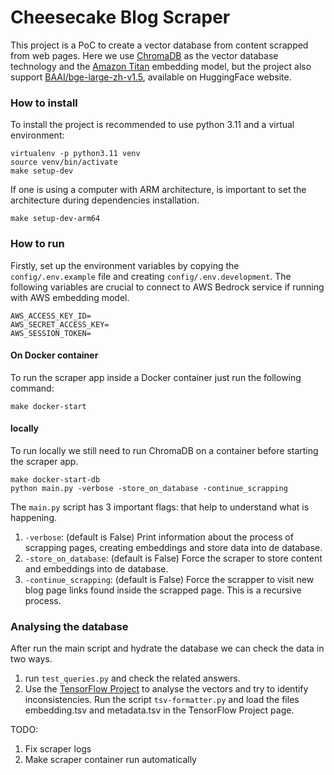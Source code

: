 # Cheesecake Blog Scraper

This project is a PoC to create a vector database from content scrapped from web pages. Here we
use [ChromaDB](https://docs.trychroma.com/) as the vector database technology and
the [Amazon Titan](https://aws.amazon.com/bedrock/titan/) embedding model, but the project also
support [BAAI/bge-large-zh-v1.5](https://huggingface.co/BAAI/bge-large-zh), available on HuggingFace
website.

### How to install

To install the project is recommended to use python 3.11 and a virtual environment:

```shell
virtualenv -p python3.11 venv
source venv/bin/activate
make setup-dev 
```

If one is using a computer with ARM architecture, is important to set the architecture during dependencies installation.

```shell
make setup-dev-arm64
```

### How to run

Firstly, set up the environment variables by copying the `config/.env.example` file and
creating `config/.env.development`. The following variables are crucial to connect to AWS Bedrock service if running
with AWS embedding model.

```
AWS_ACCESS_KEY_ID=
AWS_SECRET_ACCESS_KEY=
AWS_SESSION_TOKEN=
```

#### On Docker container

To run the scraper app inside a Docker container just run the following command:

```shell
make docker-start
```

#### locally

To run locally we still need to run ChromaDB on a container before starting the scraper app.

```shell
make docker-start-db
python main.py -verbose -store_on_database -continue_scrapping

```

The `main.py` script has 3 important flags: that help to understand what is happening.

1. `-verbose`: (default is False) Print information about the process of scrapping pages, creating embeddings and store
   data into de database.
2. `-store_on_database`: (default is False) Force the scraper to store content and embeddings into de database.
3. `-continue_scrapping`: (default is False) Force the scrapper to visit new blog page links found inside the scrapped
   page. This is a recursive process.

### Analysing the database

After run the main script and hydrate the database we can check the data in two ways.

1. run `test_queries.py` and check the related answers.
2. Use the [TensorFlow Project](https://projector.tensorflow.org/) to analyse the vectors and try to identify
   inconsistencies. Run the script `tsv-formatter.py` and load the files embedding.tsv and metadata.tsv in the
   TensorFlow Project page.

TODO:

1. Fix scraper logs
2. Make scraper container run automatically
